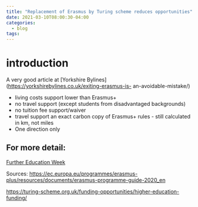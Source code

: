 ```yaml
---
title: "Replacement of Erasmus by Turing scheme reduces opportunities"
date: 2021-03-10T08:00:30-04:00
categories:
  - blog
tags:
---
```


# introduction
 A very good article at [Yorkshire Bylines](https://yorkshirebylines.co.uk/exiting-erasmus-is-
an-avoidable-mistake/)

- living costs support lower than Erasmus+
- no travel support (except students from disadvantaged backgrounds) 
- no tuition fee support/waiver
- travel support an exact carbon copy of Erasmus+ rules - still calculated in km, not miles
- One direction only

## For more detail:
 [Further Education Week](https://feweek.co.uk/2021/03/09/the-turing-scheme-has-big-boots-to-fill/)

Sources: https://ec.europa.eu/programmes/erasmus-plus/resources/documents/erasmus-programme-guide-2020_en 

https://turing-scheme.org.uk/funding-opportunities/higher-education-funding/

